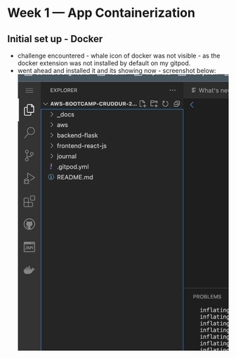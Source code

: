 # Week 1 — App Containerization

## Initial set up - Docker
- challenge encountered - whale icon of docker was not visible - as the docker extension was not installed by default on my gitpod.
- went ahead and installed it and its showing now - screenshot below:
![docker extension install](assets/docker_extension_install.png)
